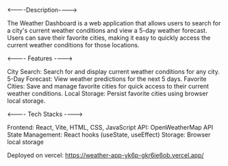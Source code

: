 <----Description---->

The Weather Dashboard is a web application that allows users to search for a city's current weather conditions and view a 5-day weather forecast. Users can save their favorite cities, making it easy to quickly access the current weather conditions for those locations.

<---- Features ---->

City Search: Search for and display current weather conditions for any city. 5-Day Forecast: View weather predictions for the next 5 days. Favorite Cities: Save and manage favorite cities for quick access to their current weather conditions. Local Storage: Persist favorite cities using browser local storage.

<---- Tech Stacks ---->

Frontend: React, Vite, HTML, CSS, JavaScript API: OpenWeatherMap API
State Management: React hooks (useState, useEffect) Storage: Browser local storage


Deployed on vercel:
https://weather-app-yk6p-gkr6ie6ob.vercel.app/
